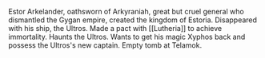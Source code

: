 Estor Arkelander, oathsworn of Arkyraniah, great but cruel general who dismantled the Gygan empire, created the kingdom of Estoria. Disappeared with his ship, the Ultros. Made a pact with [[Lutheria]] to achieve immortality. Haunts the Ultros. Wants to get his magic Xyphos back and possess the Ultros's new captain. Empty tomb at Telamok.